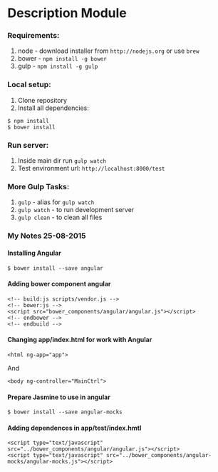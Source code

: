 # Description Module

### Requirements:
1. node - download installer from `http://nodejs.org` or use `brew`
2. bower - `npm install -g bower`
3. gulp - `npm install -g gulp`

### Local setup:
1. Clone repository
2. Install all dependencies:

```
$ npm install
$ bower install
```

### Run server:
1. Inside main dir run `gulp watch`
2. Test environment url: `http://localhost:8000/test`

### More Gulp Tasks:

1. `gulp` - alias for `gulp watch`
2. `gulp watch` - to run development server
3. `gulp clean` - to clean all files


### My Notes 25-08-2015

#### Installing Angular

```
$ bower install --save angular
```

#### Adding bower component angular

```
<!-- build:js scripts/vendor.js -->
<!-- bower:js -->
<script src="bower_components/angular/angular.js"></script>
<!-- endbower -->
<!-- endbuild -->
```

#### Changing app/index.html for work with Angular

```
<html ng-app="app">
```

And
```
<body ng-controller="MainCtrl">
```

#### Prepare Jasmine to use in angular

```
$ bower install --save angular-mocks
```

#### Adding dependences in app/test/index.hmtl

```
<script type="text/javascript" src="../bower_components/angular/angular.js"></script>
<script type="text/javascript" src="../bower_components/angular-mocks/angular-mocks.js"></script>
```

